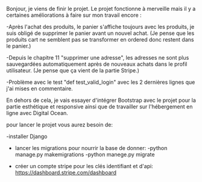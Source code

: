 Bonjour, je viens de finir le projet.
Le projet fonctionne à merveille mais il y a certaines améliorations à faire sur mon travail encore :

-Après l'achat des produits, le panier s'affiche toujours avec les produits, je suis obligé de supprimer le panier avant un nouvel achat. (Je pense que les produits cart ne semblent pas se transformer en ordered donc restent dans le panier.)

-Depuis le chapitre 11 "supprimer une adresse", les adresses ne sont plus sauvegardées automatiquement après de nouveaux achats dans le profil utilisateur. (Je pense que ça vient de la partie Stripe.)

-Problème avec le test "def test_valid_login" avec les 2 dernières lignes que j'ai mises en commentaire.

En dehors de cela, je vais essayer d'intégrer Bootstrap avec le projet pour la partie esthétique et responsive ainsi que de travailler sur l'hébergement en ligne avec Digital Ocean.

pour lancer le projet vous aurez besoin de:

-installer Django
- lancer les migrations pour nourrir la base de donner:
  -python manage.py makemigrations
  -python manege.py migrate

- créer un compte stripe pour les clés identifiant et d'api: https://dashboard.stripe.com/dashboard

